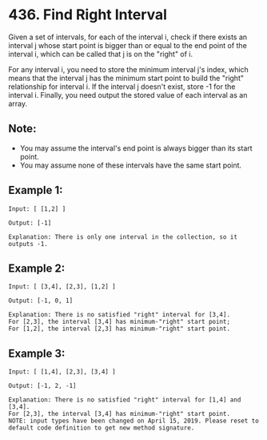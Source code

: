 # 436. Find Right Interval

Given a set of intervals, for each of the interval i, check if there exists an interval j whose start point is bigger than or equal to the end point of the interval i, which can be called that j is on the "right" of i.

For any interval i, you need to store the minimum interval j's index, which means that the interval j has the minimum start point to build the "right" relationship for interval i. If the interval j doesn't exist, store -1 for the interval i. Finally, you need output the stored value of each interval as an array.

## Note:

* You may assume the interval's end point is always bigger than its start point.
* You may assume none of these intervals have the same start point.
 
## Example 1:

```
Input: [ [1,2] ]

Output: [-1]

Explanation: There is only one interval in the collection, so it outputs -1.
``` 

## Example 2:

```
Input: [ [3,4], [2,3], [1,2] ]

Output: [-1, 0, 1]

Explanation: There is no satisfied "right" interval for [3,4].
For [2,3], the interval [3,4] has minimum-"right" start point;
For [1,2], the interval [2,3] has minimum-"right" start point.
```

## Example 3:

```
Input: [ [1,4], [2,3], [3,4] ]

Output: [-1, 2, -1]

Explanation: There is no satisfied "right" interval for [1,4] and [3,4].
For [2,3], the interval [3,4] has minimum-"right" start point.
NOTE: input types have been changed on April 15, 2019. Please reset to default code definition to get new method signature.
```